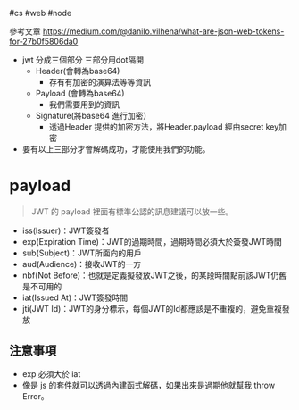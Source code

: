 #cs #web  #node 

參考文章
https://medium.com/@danilo.vilhena/what-are-json-web-tokens-for-27b0f5806da0
-   jwt 分成三個部分 三部分用dot隔開
    -   Header(會轉為base64)
        -   存有有加密的演算法等等資訊
    -   Payload (會轉為base64)
        -   我們需要用到的資訊
    -   Signature(將base64 進行加密）
        -   透過Header 提供的加密方法，將Header.payload 經由secret key加密
-   要有以上三部分才會解碼成功，才能使用我們的功能。

# payload
> JWT 的 payload 裡面有標準公認的訊息建議可以放一些。

-   iss(Issuer)：JWT簽發者
-   exp(Expiration Time)：JWT的過期時間，過期時間必須大於簽發JWT時間
-   sub(Subject)：JWT所面向的用戶
-   aud(Audience)：接收JWT的一方
-   nbf(Not Before)：也就是定義擬發放JWT之後，的某段時間點前該JWT仍舊是不可用的
-   iat(Issued At)：JWT簽發時間
-   jti(JWT Id)：JWT的身分標示，每個JWT的Id都應該是不重複的，避免重複發放
## 注意事項
- exp 必須大於 iat
- 像是 js 的套件就可以透過內建函式解碼，如果出來是過期他就幫我 throw Error。